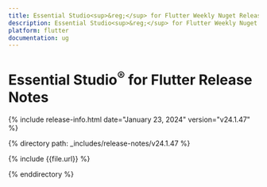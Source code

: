 ```yaml
---
title: Essential Studio<sup>&reg;</sup> for Flutter Weekly Nuget Release Release Notes  
description: Essential Studio<sup>&reg;</sup> for Flutter Weekly Nuget Release Release Notes  
platform: flutter
documentation: ug
---
```


# Essential Studio<sup>&reg;</sup> for Flutter Release Notes  

{% include release-info.html date="January 23, 2024" version="v24.1.47" %} 

{% directory path: _includes/release-notes/v24.1.47 %}

{% include {{file.url}} %}

{% enddirectory %}